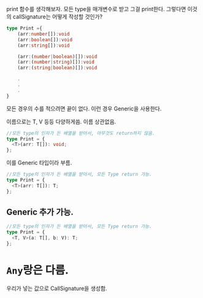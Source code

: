 print 함수를 생각해보자. 모든 type을 매개변수로 받고 그걸 print한다.
그렇다면 이것의 callSignature는 어떻게 작성할 것인가?

```ts
type Print ={
	(arr:number[]):void
	(arr:boolean[]):void
	(arr:string[]):void

	(arr:(number|boolean)[]):void
	(arr:(number|string)[]):void
	(arr:(string|boolean)[]):void

	.
	.
	.
}
```

모든 경우의 수를 적으려면 끝이 없다.
이런 경우 Generic을 사용한다.

이름으로는 T, V 등등 다양하게씀. 이름 상관없음.

```ts
//모든 type의 인자가 든 배열을 받아서, 아무것도 return하지 않음.
type Print = {
  <T>(arr: T[]): void;
};
```

이를 Generic 타입이라 부름.

```ts
//모든 type의 인자가 든 배열을 받아서, 모든 Type return 가능.
type Print = {
  <T>(arr: T[]): T;
};
```

## Generic 추가 가능.

```ts
//모든 type의 인자가 든 배열을 받아서, 모든 Type return 가능.
type Print = {
  <T, V>(a: T[], b: V): T;
};
```

# `Any`랑은 다름.

우리가 넣는 값으로 CallSignature을 생성함.
